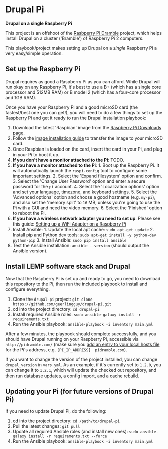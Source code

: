 # Drupal Pi

**Drupal on a single Raspberry Pi**

This project is an offshoot of the [Rasbperry Pi Dramble](https://github.com/geerlingguy/raspberry-pi-dramble) project, which helps install Drupal on a cluster ('Bramble') of Raspberry Pi 2 computers.

This playbook/project makes setting up Drupal on a _single_ Raspberry Pi a very easy/simple operation.

## Set up the Raspberry Pi

Drupal requires as good a Raspberry Pi as you can afford. While Drupal will run okay on any Raspberry Pi, it's best to use a B+ (which has a single core processor and 512MB RAM) or B model 2 (which has a four-core processor and 1GB RAM).

Once you have your Raspberry Pi and a good microSD card (the fastest/best one you can get!), you will need to do a few things to set up the Raspberry Pi and get it ready to run the Drupal installation playbook:

  1. Download the latest 'Raspbian' image from the [Raspberry Pi Downloads page](https://www.raspberrypi.org/downloads/).
  2. Follow the [image installation guide](https://www.raspberrypi.org/documentation/installation/installing-images/README.md) to transfer the image to your microSD card.
  3. Once Raspbian is loaded on the card, insert the card in your Pi, and plug in your Pi to boot it up.
  4. **If you don't have a monitor attached to the Pi**: TODO.
  5. **If you have a monitor attached to the Pi**:
    1. Boot up the Raspberry Pi. It will automatically launch the `raspi-config` tool to configure some important settings.
    2. Select the 'Expand filesystem' option and confirm.
    3. Select the 'Change User Password' option and enter a secure password for the `pi` account.
    4. Select the 'Localization options' option and set your language, timezone, and keyboard settings.
    5. Select the 'Advanced options' option and choose a good hostname (e.g. `my-pi`), and also set the 'memory split' to `16` MB, unless you're going to use the Pi with a GUI and need the video memory.
    6. Select the 'Finished' option to reboot the Pi.
  6. **If you have a wireless network adapter you need to set up**: Please see this guide: [Setting up a WiFi Adapter on a Raspberry Pi](http://www.midwesternmac.com/blogs/jeff-geerling/edimax-ew-7811un-tenda-w311mi-wifi-raspberry-pi)
  7. Install Ansible:
    1. Update the local apt cache: `sudo apt-get update`
    2. Install pip and Python dev tools: `sudo apt-get install -y python-dev python-pip`
    3. Install Ansible: `sudo pip install ansible`
  8. Test the Ansible installation: `ansible --version` (should output the Ansible version).

## Install LEMP software stack and Drupal

Now that the Raspberry Pi is set up and ready to go, you need to download this repository to the Pi, then run the included playbook to install and configure everything.

  1. Clone the `drupal-pi` project: `git clone https://github.com/geerlingguy/drupal-pi.git`
  2. cd into the project directory: `cd drupal-pi`
  3. Install required Ansible roles: `sudo ansible-galaxy install -r requirements.txt`
  4. Run the Ansible playbook: `ansible-playbook -i inventory main.yml`

After a few minutes, the playbook should complete successfully, and you should have Drupal running on your Raspberry Pi, accessible via `http://pidramble.com/` (make sure you [add an entry to your local hosts file](http://www.rackspace.com/knowledge_center/article/how-do-i-modify-my-hosts-file) for the Pi's address, e.g. `[PI_IP_ADDRESS]  pidramble.com`).

If you want to change the version of the project installed, you can change `drupal_version` in `vars.yml`. As an example, if it's currently set to `1.2.0`, you can change it to `1.2.1`, which will update the checked out repository, and then run database updates, a config import, and a cache rebuild.

## Updating your Pi (for future versions of Drupal Pi)

If you need to update Drupal Pi, do the following:

  1. cd into the project directory: `cd /path/to/drupal-pi`
  2. Pull the latest changes: `git pull`
  3. Update all required Ansible roles (and install new ones): `sudo ansible-galaxy install -r requirements.txt --force`
  4. Run the Ansible playbook: `ansible-playbook -i inventory main.yml`
